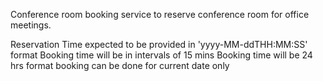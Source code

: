
Conference room booking service to reserve conference room for office meetings.

 Reservation Time expected to be provided in 'yyyy-MM-ddTHH:MM:SS' format
Booking time will be in intervals of 15 mins 
Booking time will be 24 hrs format
booking can be done for current date only
